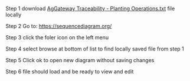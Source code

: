 Step 1 download [AgGateway Traceability - Planting Operations.txt]([url](https://github.com/AgGateway/TraceabilityAPI/blob/main/documentation/AgGateway%20Traceability%20-%20Planting%20Operations.txt)) file locally

Step 2 Go to: https://sequencediagram.org/

Step 3 click the foler icon on the left menu

Step 4 select browse at bottom of list to find locally saved file from step 1

Step 5 Click ok to open new diagram without saving changes

Step 6 file should load and be ready to view and edit
